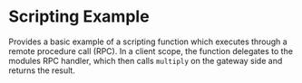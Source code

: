 # Scripting Example

Provides a basic example of a scripting function which executes through a remote procedure call (RPC).
In a client scope, the function delegates to the modules RPC handler, which then calls `multiply` on the gateway side and returns the result.
 